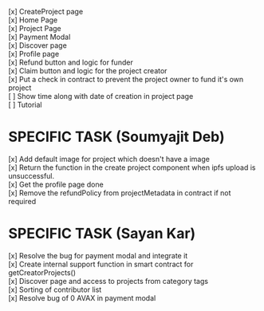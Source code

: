  [x] CreateProject page  
 [x] Home Page  
 [x] Project Page  
 [x] Payment Modal  
 [x] Discover page  
 [x] Profile page  
 [x] Refund button and logic for funder  
 [x] Claim button and logic for the project creator  
 [x] Put a check in contract to prevent the project owner to fund it's own project  
 [ ] Show time along with date of creation in project page   
 [ ] Tutorial 


 # SPECIFIC TASK (Soumyajit Deb)

 [x] Add default image for project which doesn't have a image  
 [x] Return the function in the create project component when ipfs upload is unsuccessful.   
 [x] Get the profile page done   
 [x] Remove the refundPolicy from projectMetadata in contract if not required   

 # SPECIFIC TASK (Sayan Kar)

 [x] Resolve the bug for payment modal and integrate it  
 [x] Create internal support function in smart contract for getCreatorProjects()  
 [x] Discover page and access to projects from category tags  
 [x] Sorting of contributor list  
 [x] Resolve bug of 0 AVAX in payment modal  
